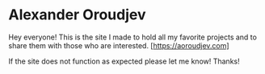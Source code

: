 # Alexander Oroudjev
Hey everyone! This is the site I made to hold all my favorite projects and to share them with those who are interested.
[https://aoroudjev.com]

If the site does not function as expected please let me know!
Thanks!
